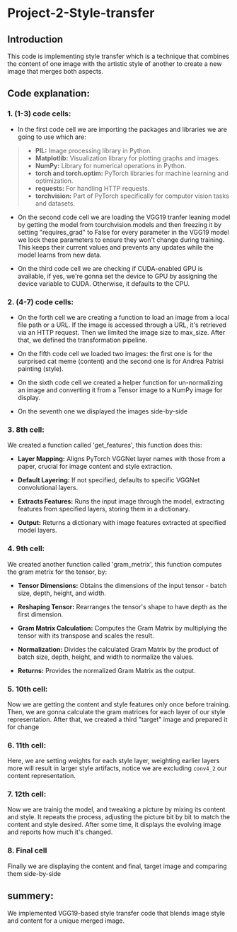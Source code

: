 # Project-2-Style-transfer

## Introduction
This code is implementing style transfer which is a technique that combines the content of one image with the artistic style of another to create a new image that merges both aspects.

## Code explanation:
### 1. (1-3) code cells:

* In the first code cell we are importing the packages and libraries we are going to use which are:

> * **PIL:** Image processing library in Python.
> * **Matplotlib:** Visualization library for plotting graphs and images.
> * **NumPy:** Library for numerical operations in Python.
> * **torch and torch.optim:** PyTorch libraries for machine learning and optimization.
> * **requests:** For handling HTTP requests.
> * **torchvision:** Part of PyTorch specifically for computer vision tasks and datasets. 

* On the second code cell we are loading the VGG19 tranfer leaning model by getting the model from tourchvision.models and then freezing it by setting "requires_grad" to False for every parameter in the VGG19 model we lock these parameters to ensure they won't change during training. This keeps their current values and prevents any updates while the model learns from new data.

* On the third code cell we are checking if CUDA-enabled GPU is available, if yes, we're gonna set the device to GPU by assigning the device variable to CUDA. Otherwise, it defaults to the CPU.

### 2. (4-7) code cells:

* On the forth cell we are creating a function to load an image from a local file path or a URL. If the image is accessed through a URL, it's retrieved via an HTTP request. Then we limited the image size to max_size. After that, we defined the transformation pipeline.

* On the fifth code cell we loaded two images: the first one is for the surprised cat meme (content) and the second one is for Andrea Patrisi painting (style).

* On the sixth code cell we created a helper function for un-normalizing an image and converting it from a Tensor image to a NumPy image for display.

* On the seventh one we displayed the images side-by-side

### 3. 8th cell:

We created a function called 'get_features', this function does this:

* **Layer Mapping:** Aligns PyTorch VGGNet layer names with those from a paper, crucial for image content and style extraction.

* **Default Layering:** If not specified, defaults to specific VGGNet convolutional layers.

* **Extracts Features:** Runs the input image through the model, extracting features from specified layers, storing them in a dictionary.

* **Output:** Returns a dictionary with image features extracted at specified model layers.

### 4. 9th cell:

We created another function called 'gram_metrix', this function computes the gram metrix for the tensor, by:

* **Tensor Dimensions:** Obtains the dimensions of the input tensor - batch size, depth, height, and width.
  
* **Reshaping Tensor:** Rearranges the tensor's shape to have depth as the first dimension.

* **Gram Matrix Calculation:** Computes the Gram Matrix by multiplying the tensor with its transpose and scales the result.

* **Normalization:** Divides the calculated Gram Matrix by the product of batch size, depth, height, and width to normalize the values.

* **Returns:** Provides the normalized Gram Matrix as the output.

### 5. 10th cell:

Now we are getting the content and style features only once before training. Then, we are gonna calculate the gram matrices for each layer of our style representation. After that, we created a third "target" image and prepared it for change

### 6. 11th cell:
Here, we are setting weights for each style layer, weighting earlier layers more will result in larger style artifacts, notice we are excluding `conv4_2` our content representation.

### 7. 12th cell:
Now we are trainig the model, and tweaking a picture by mixing its content and style. It repeats the process, adjusting the picture bit by bit to match the content and style desired. After some time, it displays the evolving image and reports how much it's changed.

### 8. Final cell
Finally we are displaying the content and final, target image and comparing them side-by-side

## summery:
We implemented VGG19-based style transfer code that blends image style and content for a unique merged image.
